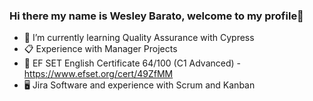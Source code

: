### Hi there my name is Wesley Barato, welcome to my profile👋


- 🌱 I’m currently learning Quality Assurance with Cypress
- 📋 Experience with Manager Projects
- 📖 EF SET English Certificate 64/100 (C1 Advanced) - https://www.efset.org/cert/49ZfMM
- 🖥 Jira Software and experience with Scrum and Kanban
